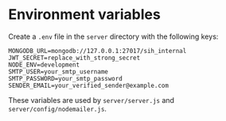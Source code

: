 # Environment variables

Create a `.env` file in the `server` directory with the following keys:

```
MONGODB_URL=mongodb://127.0.0.1:27017/sih_internal
JWT_SECRET=replace_with_strong_secret
NODE_ENV=development
SMTP_USER=your_smtp_username
SMTP_PASSWORD=your_smtp_password
SENDER_EMAIL=your_verified_sender@example.com
```

These variables are used by `server/server.js` and `server/config/nodemailer.js`.
